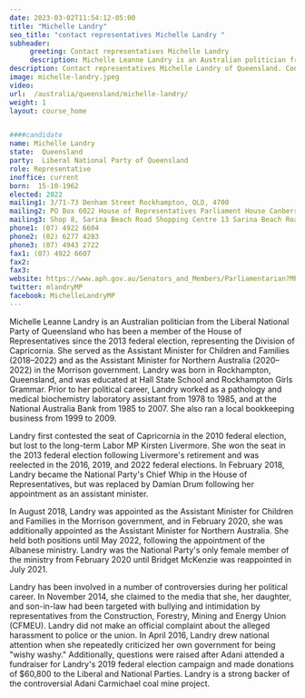 ```yaml
---
date: 2023-03-02T11:54:12-05:00
title: "Michelle Landry"
seo_title: "contact representatives Michelle Landry "
subheader:
     greeting: Contact representatives Michelle Landry
     description: Michelle Leanne Landry is an Australian politician from the Liberal National Party of Queensland who has been a member of the House of Representatives since the 2013 federal election, representing the Division of Capricornia.
description: Contact representatives Michelle Landry of Queensland. Contact information for Michelle Landry includes email address, phone number, and mailing address.
image: michelle-landry.jpeg
video:
url:  /australia/queensland/michelle-landry/
weight: 1
layout: course_home


####candidate
name: Michelle Landry
state:	Queensland
party:	Liberal National Party of Queensland
role: Representative
inoffice: current
born:  15-10-1962
elected: 2022
mailing1: 3/71-73 Denham Street Rockhampton, QLD, 4700
mailing2: PO Box 6022 House of Representatives Parliament House Canberra ACT 2600
mailing3: Shop 8, Sarina Beach Road Shopping Centre 13 Sarina Beach Road Sarina, QLD, 4737
phone1:	(07) 4922 6604
phone2: (02) 6277 4283
phone3: (07) 4943 2722
fax1: (07) 4922 6607
fax2:
fax3:
website: https://www.aph.gov.au/Senators_and_Members/Parliamentarian?MPID=249764
twitter: mlandryMP
facebook: MichelleLandryMP
---
```


Michelle Leanne Landry is an Australian politician from the Liberal National Party of Queensland who has been a member of the House of Representatives since the 2013 federal election, representing the Division of Capricornia. She served as the Assistant Minister for Children and Families (2018–2022) and as the Assistant Minister for Northern Australia (2020–2022) in the Morrison government. Landry was born in Rockhampton, Queensland, and was educated at Hall State School and Rockhampton Girls Grammar. Prior to her political career, Landry worked as a pathology and medical biochemistry laboratory assistant from 1978 to 1985, and at the National Australia Bank from 1985 to 2007. She also ran a local bookkeeping business from 1999 to 2009.

Landry first contested the seat of Capricornia in the 2010 federal election, but lost to the long-term Labor MP Kirsten Livermore. She won the seat in the 2013 federal election following Livermore's retirement and was reelected in the 2016, 2019, and 2022 federal elections. In February 2018, Landry became the National Party's Chief Whip in the House of Representatives, but was replaced by Damian Drum following her appointment as an assistant minister.

In August 2018, Landry was appointed as the Assistant Minister for Children and Families in the Morrison government, and in February 2020, she was additionally appointed as the Assistant Minister for Northern Australia. She held both positions until May 2022, following the appointment of the Albanese ministry. Landry was the National Party's only female member of the ministry from February 2020 until Bridget McKenzie was reappointed in July 2021.

Landry has been involved in a number of controversies during her political career. In November 2014, she claimed to the media that she, her daughter, and son-in-law had been targeted with bullying and intimidation by representatives from the Construction, Forestry, Mining and Energy Union (CFMEU). Landry did not make an official complaint about the alleged harassment to police or the union. In April 2016, Landry drew national attention when she repeatedly criticized her own government for being "wishy washy." Additionally, questions were raised after Adani attended a fundraiser for Landry's 2019 federal election campaign and made donations of $60,800 to the Liberal and National Parties. Landry is a strong backer of the controversial Adani Carmichael coal mine project.